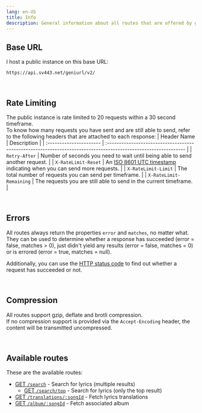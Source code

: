 ```yaml
---
lang: en-US
title: Info
description: General information about all routes that are offered by geniURL's REST service
---
```


## Base URL
I host a public instance on this base URL:
```
https://api.sv443.net/geniurl/v2/
```

<br>

## Rate Limiting
The public instance is rate limited to 20 requests within a 30 second timeframe.  
To know how many requests you have sent and are still able to send, refer to the following headers that are attached to each response:
| Header Name             | Description                                                                                                     |
| :---------------------- | :-------------------------------------------------------------------------------------------------------------- |
| `Retry-After`           | Number of seconds you need to wait until being able to send another request.                                    |
| `X-RateLimit-Reset`     | An [ISO 8601 UTC timestamp](https://en.wikipedia.org/wiki/ISO_8601) indicating when you can send more requests. |
| `X-RateLimit-Limit`     | The total number of requests you can send per timeframe.                                                        |
| `X-RateLimit-Remaining` | The requests you are still able to send in the current timeframe.                                               |

<br>

## Errors
All routes always return the properties `error` and `matches`, no matter what.  
They can be used to determine whether a response has succeeded (error = false, matches > 0), just didn't yield any results (error = false, matches = 0) or is errored (error = true, matches = null).  
  
Additionally, you can use the [HTTP status code](https://developer.mozilla.org/en-US/docs/Web/HTTP/Status) to find out whether a request has succeeded or not.

<br>

## Compression
All routes support gzip, deflate and brotli compression.  
If no compression support is provided via the `Accept-Encoding` header, the content will be transmitted uncompressed.

<br>

## Available routes
These are the available routes:
- [GET `/search`](./search#get-search) - Search for lyrics (multiple results)
  - [GET `/search/top`](./search#get-search-top) - Search for lyrics (only the top result)
- [GET `/translations/:songId`](./translations) - Fetch lyrics translations
- [GET `/album/:songId`](./album) - Fetch associated album
